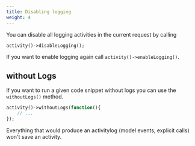 ```yaml
---
title: Disabling logging
weight: 4
---
```


You can disable all logging activities in the current request by calling

```php
activity()->disableLogging();
```

If you want to enable logging again call `activity()->enableLogging()`.

## without Logs

If you want to run a given code snippet without logs you can use the `withoutLogs()` method. 

```php
activity()->withoutLogs(function(){
    // ...
});
```

Everything that would produce an activitylog (model events, explicit calls) won't save an activity.
